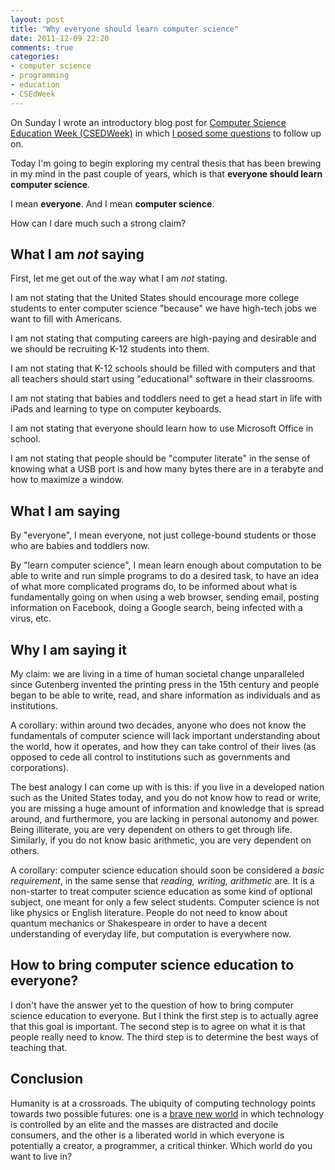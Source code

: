 ```yaml
---
layout: post
title: "Why everyone should learn computer science"
date: 2011-12-09 22:20
comments: true
categories:
- computer science
- programming
- education
- CSEdWeek
---
```

On Sunday I wrote an introductory blog post for [Computer Science Education
 Week (CSEDWeek)](http://www.csedweek.org/) in which [I posed some questions](/blog/2011/12/04/why-i-am-writing-this-week-for-csedweek/) to follow up on.

Today I'm going to begin exploring my central thesis that has been brewing in my mind in the past couple of years, which is that **everyone should learn computer science**.

I mean **everyone**. And I mean **computer science**.

How can I dare much such a strong claim?

<!--more-->

## What I am *not* saying

First, let me get out of the way what I am *not* stating.

I am not stating that the United States should encourage more college students to enter computer science "because" we have high-tech jobs we want to fill with Americans.

I am not stating that computing careers are high-paying and desirable and we should be recruiting K-12 students into them.

I am not stating that K-12 schools should be filled with computers and that all teachers should start using "educational" software in their classrooms.

I am not stating that babies and toddlers need to get a head start in life with iPads and learning to type on computer keyboards.

I am not stating that everyone should learn how to use Microsoft Office in school.

I am not stating that people should be "computer literate" in the sense of knowing what a USB port is and how many bytes there are in a terabyte and how to maximize a window.

## What I am saying

By "everyone", I mean everyone, not just college-bound students or those who are babies and toddlers now.

By "learn computer science", I mean learn enough about computation to be able to write and run simple programs to do a desired task, to have an idea of what more complicated programs do, to be informed about what is fundamentally going on when using a web browser, sending email, posting information on Facebook, doing a Google search, being infected with a virus, etc.

## Why I am saying it

My claim: we are living in a time of human societal change unparalleled since Gutenberg invented the printing press in the 15th century and people began to be able to write, read, and share information as individuals and as institutions.

A corollary: within around two decades, anyone who does not know the fundamentals of computer science will lack important understanding about the world, how it operates, and how they can take control of their lives (as opposed to cede all control to institutions such as governments and corporations).

The best analogy I can come up with is this: if you live in a developed nation such as the United States today, and you do not know how to read or write, you are missing a huge amount of information and knowledge that is spread around, and furthermore, you are lacking in personal autonomy and power. Being illiterate, you are very dependent on others to get through life. Similarly, if you do not know basic arithmetic, you are very dependent on others.

A corollary: computer science education should soon be considered a *basic requirement*, in the same sense that *reading, writing, arithmetic* are. It is a non-starter to treat computer science education as some kind of optional subject, one meant for only a few select students. Computer science is not like physics or English literature. People do not need to know about quantum mechanics or Shakespeare in order to have a decent understanding of everyday life, but computation is everywhere now.

## How to bring computer science education to everyone?

I don't have the answer yet to the question of how to bring computer science education to everyone. But I think the first step is to actually agree that this goal is important. The second step is to agree on what it is that people really need to know. The third step is to determine the best ways of teaching that.

## Conclusion

Humanity is at a crossroads. The ubiquity of computing technology points towards two possible futures: one is a [brave new world](http://en.wikipedia.org/wiki/Brave_New_World) in which technology is controlled by an elite and the masses are distracted and docile consumers, and the other is a liberated world in which everyone is potentially a creator, a programmer, a critical thinker. Which world do you want to live in?
